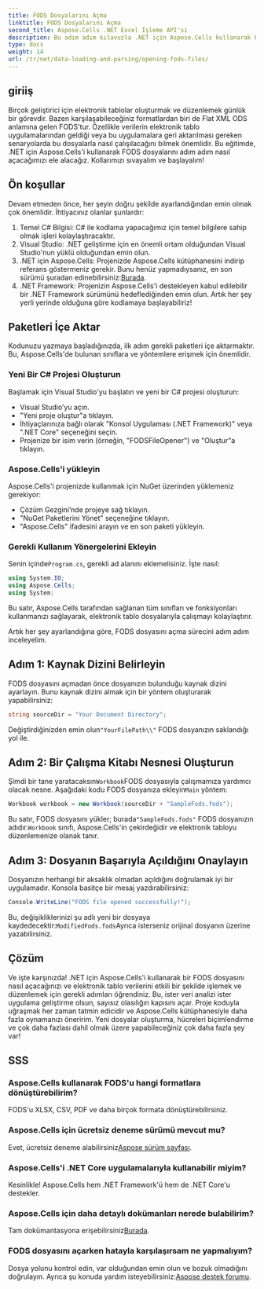 ```yaml
---
title: FODS Dosyalarını Açma
linktitle: FODS Dosyalarını Açma
second_title: Aspose.Cells .NET Excel İşleme API'si
description: Bu adım adım kılavuzla .NET için Aspose.Cells kullanarak FODS dosyalarını nasıl açacağınızı öğrenin. Elektronik tablo verilerini sorunsuz bir şekilde işlemek isteyen geliştiriciler için mükemmeldir.
type: docs
weight: 14
url: /tr/net/data-loading-and-parsing/opening-fods-files/
---
```

## giriiş
Birçok geliştirici için elektronik tablolar oluşturmak ve düzenlemek günlük bir görevdir. Bazen karşılaşabileceğiniz formatlardan biri de Flat XML ODS anlamına gelen FODS'tur. Özellikle verilerin elektronik tablo uygulamalarından geldiği veya bu uygulamalara geri aktarılması gereken senaryolarda bu dosyalarla nasıl çalışılacağını bilmek önemlidir. Bu eğitimde, .NET için Aspose.Cells'i kullanarak FODS dosyalarını adım adım nasıl açacağımızı ele alacağız. Kollarımızı sıvayalım ve başlayalım!
## Ön koşullar
Devam etmeden önce, her şeyin doğru şekilde ayarlandığından emin olmak çok önemlidir. İhtiyacınız olanlar şunlardır:
1. Temel C# Bilgisi: C# ile kodlama yapacağımız için temel bilgilere sahip olmak işleri kolaylaştıracaktır.
2. Visual Studio: .NET geliştirme için en önemli ortam olduğundan Visual Studio'nun yüklü olduğundan emin olun.
3.  .NET için Aspose.Cells: Projenizde Aspose.Cells kütüphanesini indirip referans göstermeniz gerekir. Bunu henüz yapmadıysanız, en son sürümü şuradan edinebilirsiniz:[Burada](https://releases.aspose.com/cells/net/).
4. .NET Framework: Projenizin Aspose.Cells'i destekleyen kabul edilebilir bir .NET Framework sürümünü hedeflediğinden emin olun.
Artık her şey yerli yerinde olduğuna göre kodlamaya başlayabiliriz!
## Paketleri İçe Aktar
Kodunuzu yazmaya başladığınızda, ilk adım gerekli paketleri içe aktarmaktır. Bu, Aspose.Cells'de bulunan sınıflara ve yöntemlere erişmek için önemlidir.
### Yeni Bir C# Projesi Oluşturun
Başlamak için Visual Studio'yu başlatın ve yeni bir C# projesi oluşturun:
- Visual Studio’yu açın.
- "Yeni proje oluştur"a tıklayın.
- İhtiyaçlarınıza bağlı olarak "Konsol Uygulaması (.NET Framework)" veya ".NET Core" seçeneğini seçin.
- Projenize bir isim verin (örneğin, "FODSFileOpener") ve "Oluştur"a tıklayın.
### Aspose.Cells'i yükleyin
Aspose.Cells'i projenizde kullanmak için NuGet üzerinden yüklemeniz gerekiyor:
- Çözüm Gezgini’nde projeye sağ tıklayın.
- "NuGet Paketlerini Yönet" seçeneğine tıklayın.
- "Aspose.Cells" ifadesini arayın ve en son paketi yükleyin.
### Gerekli Kullanım Yönergelerini Ekleyin
 Senin içinde`Program.cs`, gerekli ad alanını eklemelisiniz. İşte nasıl:
```csharp
using System.IO;
using Aspose.Cells;
using System;
```
Bu satır, Aspose.Cells tarafından sağlanan tüm sınıfları ve fonksiyonları kullanmanızı sağlayarak, elektronik tablo dosyalarıyla çalışmayı kolaylaştırır.

Artık her şey ayarlandığına göre, FODS dosyasını açma sürecini adım adım inceleyelim.
## Adım 1: Kaynak Dizini Belirleyin
FODS dosyasını açmadan önce dosyanızın bulunduğu kaynak dizini ayarlayın. Bunu kaynak dizini almak için bir yöntem oluşturarak yapabilirsiniz:
```csharp
string sourceDir = "Your Document Directory";
```
 Değiştirdiğinizden emin olun`"YourFilePath\\"` FODS dosyanızın saklandığı yol ile.
## Adım 2: Bir Çalışma Kitabı Nesnesi Oluşturun
 Şimdi bir tane yaratacaksın`Workbook`FODS dosyasıyla çalışmamıza yardımcı olacak nesne. Aşağıdaki kodu FODS dosyanıza ekleyin`Main` yöntem:
```csharp
Workbook workbook = new Workbook(sourceDir + "SampleFods.fods");
```
 Bu satır, FODS dosyasını yükler; burada`"SampleFods.fods"` FODS dosyanızın adıdır.`Workbook` sınıfı, Aspose.Cells'in çekirdeğidir ve elektronik tabloyu düzenlemenize olanak tanır.
## Adım 3: Dosyanın Başarıyla Açıldığını Onaylayın
Dosyanızın herhangi bir aksaklık olmadan açıldığını doğrulamak iyi bir uygulamadır. Konsola basitçe bir mesaj yazdırabilirsiniz:
```csharp
Console.WriteLine("FODS file opened successfully!");
```

 Bu, değişikliklerinizi şu adlı yeni bir dosyaya kaydedecektir:`ModifiedFods.fods`Ayrıca isterseniz orijinal dosyanın üzerine yazabilirsiniz.
## Çözüm
Ve işte karşınızda! .NET için Aspose.Cells'i kullanarak bir FODS dosyasını nasıl açacağınızı ve elektronik tablo verilerini etkili bir şekilde işlemek ve düzenlemek için gerekli adımları öğrendiniz. Bu, ister veri analizi ister uygulama geliştirme olsun, sayısız olasılığın kapısını açar.
Proje koduyla uğraşmak her zaman tatmin edicidir ve Aspose.Cells kütüphanesiyle daha fazla oynamanızı öneririm. Yeni dosyalar oluşturma, hücreleri biçimlendirme ve çok daha fazlası dahil olmak üzere yapabileceğiniz çok daha fazla şey var!
## SSS
### Aspose.Cells kullanarak FODS'u hangi formatlara dönüştürebilirim?
FODS'u XLSX, CSV, PDF ve daha birçok formata dönüştürebilirsiniz.
### Aspose.Cells için ücretsiz deneme sürümü mevcut mu?
 Evet, ücretsiz deneme alabilirsiniz[Aspose sürüm sayfası](https://releases.aspose.com/).
### Aspose.Cells'i .NET Core uygulamalarıyla kullanabilir miyim?
Kesinlikle! Aspose.Cells hem .NET Framework'ü hem de .NET Core'u destekler.
### Aspose.Cells için daha detaylı dokümanları nerede bulabilirim?
 Tam dokümantasyona erişebilirsiniz[Burada](https://reference.aspose.com/cells/net/).
### FODS dosyasını açarken hatayla karşılaşırsam ne yapmalıyım?
 Dosya yolunu kontrol edin, var olduğundan emin olun ve bozuk olmadığını doğrulayın. Ayrıca şu konuda yardım isteyebilirsiniz:[Aspose destek forumu](https://forum.aspose.com/c/cells/9).